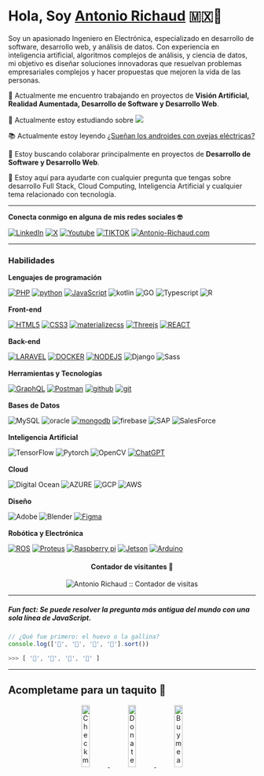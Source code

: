  # Hola, Soy <a href="https://antonio-richaud.com/">Antonio Richaud</a> 🇲🇽🤠

Soy un apasionado Ingeniero en Electrónica, especializado en desarrollo de software, desarrollo web, y análisis de datos. Con experiencia en inteligencia artificial, algoritmos complejos de análisis, y ciencia de datos, mi objetivo es diseñar soluciones innovadoras que resuelvan problemas empresariales complejos y hacer propuestas que mejoren la vida de las personas.
 
 🚀 Actualmente me encuentro trabajando en proyectos de **Visión Artificial, Realidad Aumentada, Desarrollo de Software y Desarrollo Web**.
 
 🌱 Actualmente estoy estudiando sobre <img src="http://img.shields.io/badge/-Keras-d92c16?style=flat&logo=keras&logoColor=white">
 
  📚 Actualmente estoy leyendo <a href="https://www.amazon.com.mx/%C2%BFSue%C3%B1an-los-androides-ovejas-el%C3%A9ctricas/dp/6070743601">¿Sueñan los androides con ovejas eléctricas?</a>
 
 👾 Estoy buscando colaborar principalmente en proyectos de **Desarrollo de Software y Desarrollo Web**.
 
 💬 Estoy aquí para ayudarte con cualquier pregunta que tengas sobre desarrollo Full Stack, Cloud Computing, Inteligencia Artificial y cualquier tema relacionado con tecnología. 

---

**Conecta conmigo en alguna de mis redes sociales 🤓**

[![LinkedIn](https://img.shields.io/badge/-LINKEDIN-0077B5?style=for-the-badge&logo=linkedin&logoColor=white)](https://www.linkedin.com/in/antonio-richaud/)
[![X](https://img.shields.io/badge/-(Twitter)-000000?style=for-the-badge&logo=X&logoColor=white)](https://twitter.com/Antonio_Richaud)
[![Youtube](https://img.shields.io/badge/-YOUTUBE-D14836?style=for-the-badge&logo=youtube&logoColor=white)](https://www.youtube.com/@AntonioRichaud/)
[![TIKTOK](https://img.shields.io/badge/-TIKTOK-000000?style=for-the-badge&logo=tiktok&logoColor=white)](https://www.tiktok.com/@_antonio_richaud)
[![Antonio-Richaud.com](https://img.shields.io/badge/-ANTONIORICHAUD.COM-8E2DE2?style=for-the-badge&logo=react&logoColor=white)](https://antonio-richaud.com/)

---

### Habilidades 

**Lenguajes de programación**

[![PHP](https://img.shields.io/badge/PHP-grey?style=for-the-badge&logo=PHP&logoColor=white&labelColor=8E2DE2)](https://www.php.net/)
[![python](https://img.shields.io/badge/-python-grey?style=for-the-badge&logo=python&logoColor=white&labelColor=8E2DE2)](https://antonio-richaud.com/blog/archivo/publicaciones/17-Python.html)
[![JavaScript](https://img.shields.io/badge/-JavaScript-grey?style=for-the-badge&logo=javascript&logoColor=white&labelColor=8E2DE2)](https://antonio-richaud.com/blog/archivo/publicaciones/01-js.html)
![kotlin](https://img.shields.io/badge/-Kotlin-grey?style=for-the-badge&logo=kotlin&logoColor=white&labelColor=8E2DE2)
![GO](https://img.shields.io/badge/-golang-grey?style=for-the-badge&logo=go&logoColor=white&labelColor=8E2DE2)
![Typescript](https://img.shields.io/badge/-typescrript-grey?style=for-the-badge&logo=typescript&logoColor=white&labelColor=8E2DE2)
![R](https://img.shields.io/badge/-R-grey?style=for-the-badge&logo=r&logoColor=white&labelColor=8E2DE2)
<br>
<br>
**Front-end**

[![HTML5](https://img.shields.io/badge/-HTML-grey?style=for-the-badge&logo=html5&logoColor=white&labelColor=8E2DE2)](https://antonio-richaud.com/blog/archivo/publicaciones/02-html.html)
[![CSS3](https://img.shields.io/badge/css-grey?style=for-the-badge&logo=css3&logoColor=white&labelColor=8E2DE2)](https://antonio-richaud.com/blog/archivo/publicaciones/03-css.html)
[![materializecss](https://img.shields.io/badge/Materialize%20css-grey?style=for-the-badge&logo=google&logoColor=white&labelColor=8E2DE2)](https://materializecss.com/)
[![Threejs](https://img.shields.io/badge/-Three.js-grey?style=for-the-badge&logo=three.js&logoColor=white&labelColor=8E2DE2)](https://antonio-richaud-threejs-portafolio.vercel.app/)
[![REACT](https://img.shields.io/badge/-React-grey?style=for-the-badge&logo=react&logoColor=white&labelColor=8E2DE2)](https://antonio-richaud.com/blog/archivo/publicaciones/04-react.html)
<br>
<br>
**Back-end**

[![LARAVEL](https://img.shields.io/badge/-LARAVEL-grey?style=for-the-badge&logo=laravel&logoColor=white&labelColor=8E2DE2)](https://laravel.com/)
[![DOCKER](https://img.shields.io/badge/-Docker-grey?style=for-the-badge&logo=docker&logoColor=white&labelColor=8E2DE2)](https://antonio-richaud.com/blog/archivo/publicaciones/19-docker.html)
[![NODEJS](https://img.shields.io/badge/-Node.JS-grey?style=for-the-badge&logo=node.js&logoColor=white&labelColor=8E2DE2)](https://antonio-richaud.com/blog/archivo/publicaciones/14-node-js.html)
![Django](https://img.shields.io/badge/-DJango-grey?style=for-the-badge&logo=django&logoColor=white&labelColor=8E2DE2)
![Sass](https://img.shields.io/badge/sass-grey?style=for-the-badge&logo=sass&logoColor=white&labelColor=8E2DE2)
<br>
<br>
**Herramientas y Tecnologías**

[![GraphQL](https://img.shields.io/badge/-GRAPHQL-grey?style=for-the-badge&logo=GRAPHQL&logoColor=white&labelColor=8E2DE2)](https://antonio-richaud.com/blog/archivo/publicaciones/16-graphql.html)
[![Postman](https://img.shields.io/badge/-Postman-grey?style=for-the-badge&logo=postman&logoColor=white&labelColor=8E2DE2)](https://www.postman.com/)
[![github](https://img.shields.io/badge/-github-grey?style=for-the-badge&logo=github&logoColor=white&labelColor=8E2DE2)](https://antonio-richaud.com/blog/archivo/publicaciones/08-github.html)
[![git](https://img.shields.io/badge/-git-grey?style=for-the-badge&logo=git&logoColor=white&labelColor=8E2DE2)](https://antonio-richaud.com/blog/archivo/publicaciones/07-git.html)
<br>
<br>
**Bases de Datos**

![MySQL](https://img.shields.io/badge/-mysql-grey?style=for-the-badge&logo=mysql&logoColor=white&labelColor=8E2DE2)
![oracle](https://img.shields.io/badge/-Oracle-grey?style=for-the-badge&logo=oracle&logoColor=white&labelColor=8E2DE2)
[![mongodb](https://img.shields.io/badge/-mongodb-grey?style=for-the-badge&logo=mongodb&logoColor=white&labelColor=8E2DE2)](https://antonio-richaud.com/blog/archivo/publicaciones/23-mongodb.html)
![firebase](https://img.shields.io/badge/-firebase-grey?style=for-the-badge&logo=firebase&logoColor=white&labelColor=8E2DE2)
![SAP](https://img.shields.io/badge/-sap-grey?style=for-the-badge&logo=sap&logoColor=white&labelColor=8E2DE2)
![SalesForce](https://img.shields.io/badge/-salesforce-grey?style=for-the-badge&logo=salesforce&logoColor=white&labelColor=8E2DE2)
<br>
<br>
**Inteligencia Artificial**

![TensorFlow](https://img.shields.io/badge/-tensorflow-grey?style=for-the-badge&logo=tensorflow&logoColor=white&labelColor=8E2DE2)
![Pytorch](https://img.shields.io/badge/-Pytorch-grey?style=for-the-badge&logo=pytorch&logoColor=white&labelColor=8E2DE2)
![OpenCV](https://img.shields.io/badge/-OpenCV-grey?style=for-the-badge&logo=opencv&logoColor=white&labelColor=8E2DE2)
[![ChatGPT](https://img.shields.io/badge/-chatgpt-grey?style=for-the-badge&logo=openai&logoColor=white&labelColor=8E2DE2)](https://antonio-richaud.com/blog/archivo/publicaciones/24-chatgpt.html)
<br>
<br>
**Cloud**

![Digital Ocean](https://img.shields.io/badge/-Digital%20Ocean-grey?style=for-the-badge&logo=digitalocean&logoColor=white&labelColor=8E2DE2)
![AZURE](https://img.shields.io/badge/-Azure-grey?style=for-the-badge&logo=microsoftazure&logoColor=white&labelColor=8E2DE2)
![GCP](https://img.shields.io/badge/-GCP-grey?style=for-the-badge&logo=google%20cloud&logoColor=white&labelColor=8E2DE2)
![AWS](https://img.shields.io/badge/-AWS-grey?style=for-the-badge&logo=amazon&logoColor=white&labelColor=8E2DE2)
<br>
<br>
**Diseño**

![Adobe](https://img.shields.io/badge/-Adobe%20Suite-grey?style=for-the-badge&logo=Adobe&logoColor=white&labelColor=8E2DE2)
![Blender](https://img.shields.io/badge/-Blender-grey?style=for-the-badge&logo=blender&logoColor=white&labelColor=8E2DE2)
[![Figma](https://img.shields.io/badge/-Figma-grey?style=for-the-badge&logo=figma&logoColor=white&labelColor=8E2DE2)](https://www.figma.com/)
<br>
<br>
**Robótica y Electrónica**

[![ROS](https://img.shields.io/badge/-ROS-grey?style=for-the-badge&logo=ROS&logoColor=white&labelColor=8E2DE2)](https://www.ros.org/)
[![Proteus](https://img.shields.io/badge/-Proteus-grey?style=for-the-badge&logo=proteus&logoColor=white&labelColor=8E2DE2)](https://www.labcenter.com/)
[![Raspberry pi](https://img.shields.io/badge/-Raspberry%20pi-grey?style=for-the-badge&logo=raspberrypi&logoColor=white&labelColor=8E2DE2)](https://www.raspberrypi.com/)
[![Jetson](https://img.shields.io/badge/-Jetson-grey?style=for-the-badge&logo=nvidia&logoColor=white&labelColor=8E2DE2)](https://www.tiktok.com/@_antonio_richaud/video/7043163977257438470)
[![Arduino](https://img.shields.io/badge/-Arduino-grey?style=for-the-badge&logo=arduino&logoColor=white&labelColor=8E2DE2)](https://www.tiktok.com/@_antonio_richaud/video/7049363148213685509)

<h4 align="center">Contador de visitantes 👀 </h4>

<p align="center"><img src="https://profile-counter.glitch.me/antonio-richaud%7D/count.svg" alt="Antonio Richaud :: Contador de visitas" /></p>

---

##### Fun fact: Se puede resolver la pregunta más antigua del mundo con una sola línea de JavaScript.

```javascript
// ¿Qué fue primero: el huevo o la gallina?
console.log(['🥚', '🐣', '🐥', '🐔'].sort())

>>> [ '🐔', '🐣', '🐥', '🥚' ]
```

----------------

## Acompletame para un taquito 🥺

<p align="center">
  <a href="#" target="_blank">
    <img width="18%" alt="Check my Patreon" src="https://raw.githubusercontent.com/onimur/.github/master/.resources/support-patreon.png"/>
  </a>
  <a href="#" target="_blank">
      <img width="18%" alt="Donate with Paypal" src="https://raw.githubusercontent.com/onimur/.github/master/.resources/support-paypal.png"/>
  </a>
  <a href="#" target="_blank">
      <img width="18%" alt="Buy me a coffee" src="https://raw.githubusercontent.com/onimur/.github/master/.resources/support-buy-coffee.png"/>
  </a>
</p>